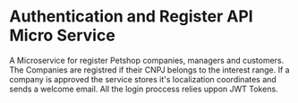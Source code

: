 # Authentication and Register API Micro Service

A Microservice for register Petshop companies, managers and customers. The Companies are registred if their CNPJ belongs to the interest range. If a company is approved the service stores it's localization coordinates and sends a welcome email. All the login proccess relies uppon JWT Tokens.